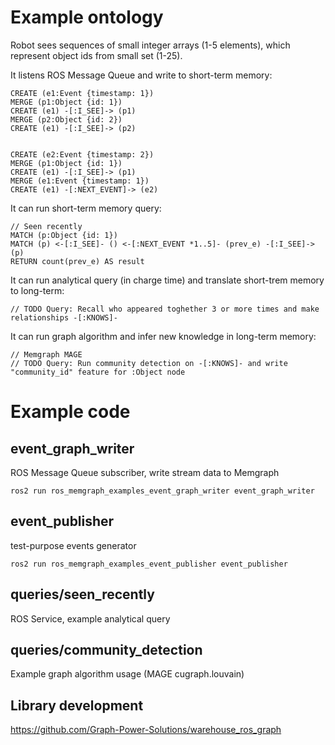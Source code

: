 # Example ontology
Robot sees sequences of small integer arrays (1-5 elements), which represent object ids from small set (1-25).

It listens ROS Message Queue and write to short-term memory:
```
CREATE (e1:Event {timestamp: 1})
MERGE (p1:Object {id: 1})
CREATE (e1) -[:I_SEE]-> (p1)
MERGE (p2:Object {id: 2})
CREATE (e1) -[:I_SEE]-> (p2)


CREATE (e2:Event {timestamp: 2})
MERGE (p1:Object {id: 1})
CREATE (e1) -[:I_SEE]-> (p1)
MERGE (e1:Event {timestamp: 1})
CREATE (e1) -[:NEXT_EVENT]-> (e2)
```

It can run short-term memory query:
```
// Seen recently
MATCH (p:Object {id: 1})
MATCH (p) <-[:I_SEE]- () <-[:NEXT_EVENT *1..5]- (prev_e) -[:I_SEE]-> (p)
RETURN count(prev_e) AS result
```

It can run analytical query (in charge time) and translate short-trem memory to long-term:
```
// TODO Query: Recall who appeared toghether 3 or more times and make relationships -[:KNOWS]-
```

It can run graph algorithm and infer new knowledge in long-term memory:
```
// Memgraph MAGE
// TODO Query: Run community detection on -[:KNOWS]- and write "community_id" feature for :Object node
```


# Example code
## event_graph_writer
ROS Message Queue subscriber, write stream data to Memgraph
```
ros2 run ros_memgraph_examples_event_graph_writer event_graph_writer
```
## event_publisher
test-purpose events generator
```
ros2 run ros_memgraph_examples_event_publisher event_publisher
```
## queries/seen_recently
ROS Service, example analytical query
## queries/community_detection
Example graph algorithm usage (MAGE cugraph.louvain)


## Library development
https://github.com/Graph-Power-Solutions/warehouse_ros_graph